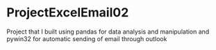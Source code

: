 # ProjectExcelEmail02
Project that I built using pandas for data analysis and manipulation and pywin32 for automatic sending of email through outlook 
